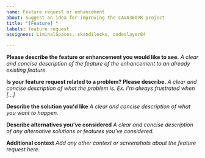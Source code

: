 ```yaml
---
name: Feature request or enhancement
about: Suggest an idea for improving the CAVA360VR project
title: "[Feature] "
labels: feature request
assignees: LiminalSpaces, skandilocks, codeslayer84

---
```


**Please describe the feature or enhancement you would like to see.**
_A clear and concise description of the feature of the enhancement to an already existing feature._

**Is your feature request related to a problem? Please describe.**
_A clear and concise description of what the problem is. Ex. I'm always frustrated when [...]_

**Describe the solution you'd like**
_A clear and concise description of what you want to happen._

**Describe alternatives you've considered**
_A clear and concise description of any alternative solutions or features you've considered._

**Additional context**
_Add any other context or screenshots about the feature request here._

